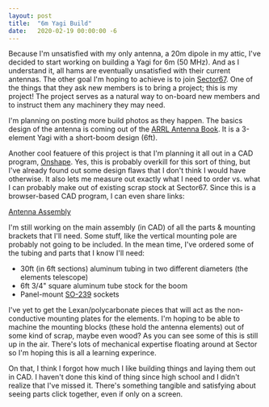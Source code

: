 ```yaml
---
layout: post
title:  "6m Yagi Build"
date:   2020-02-19 00:00:00 -6
---
```


Because I'm unsatisfied with my only antenna, a 20m dipole in my attic, I've decided to start working on building a Yagi for 6m (50 MHz).
And as I understand it, all hams are eventually unsatisfied with their current antennas.
The other goal I'm hoping to achieve is to join [Sector67](http://www.sector67.org).
One of the things that they ask new members is to bring a project; this is my project!
The project serves as a natural way to on-board new members and to instruct them any machinery they may need.

I'm planning on posting more build photos as they happen.
The basics design of the antenna is coming out of the [ARRL Antenna Book](https://www.arrl.org/shop/ARRL-Antenna-Book-23rd-Softcover-Edition).
It is a 3-element Yagi with a short-boom design (6ft).

Another cool featuere of this project is that I'm planning it all out in a CAD program, [Onshape](https://www.onshape.com/).
Yes, this is probably overkill for this sort of thing, but I've already found out some design flaws that I don't think I would have otherwise.
It also lets me measure out exactly what I need to order vs. what I can probably make out of existing scrap stock at Sector67.
Since this is a browser-based CAD program, I can even share links:

[Antenna Assembly](https://cad.onshape.com/documents/d1bd7004c2b5bea2858dc8de/w/34e21ec287b7eb21f9f24e2a/e/86c79dd56ece7a30e864cf93)

I'm still working on the main assembly (in CAD) of all the parts & mounting brackets that I'll need.
Some stuff, like the vertical mounting pole are probably not going to be included.
In the mean time, I've ordered some of the tubing and parts that I know I'll need:

* 30ft (in 6ft sections) aluminum tubing in two different diameters (the elements telescope)
* 6ft 3/4" square aluminum tube stock for the boom
* Panel-mount [SO-239](https://en.wikipedia.org/wiki/UHF_connector) sockets

I've yet to get the Lexan/polycarbonate pieces that will act as the non-conductive mounting plates for the elements.
I'm hoping to be able to machine the mounting blocks (these hold the antenna elements) out of some kind of scrap, maybe even wood?
As you can see some of this is still up in the air.
There's lots of mechanical expertise floating around at Sector so I'm hoping this is all a learning experince.

On that, I think I forgot how much I like building things and laying them out in CAD.
I haven't done this kind of thing since high school and I didn't realize that I've missed it.
There's something tangible and satisfying about seeing parts click together, even if only on a screen.
